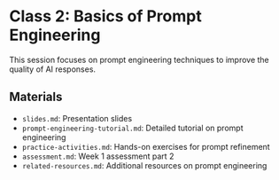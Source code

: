 # Class 2: Basics of Prompt Engineering

This session focuses on prompt engineering techniques to improve the quality of AI responses.

## Materials

- `slides.md`: Presentation slides
- `prompt-engineering-tutorial.md`: Detailed tutorial on prompt engineering
- `practice-activities.md`: Hands-on exercises for prompt refinement
- `assessment.md`: Week 1 assessment part 2
- `related-resources.md`: Additional resources on prompt engineering